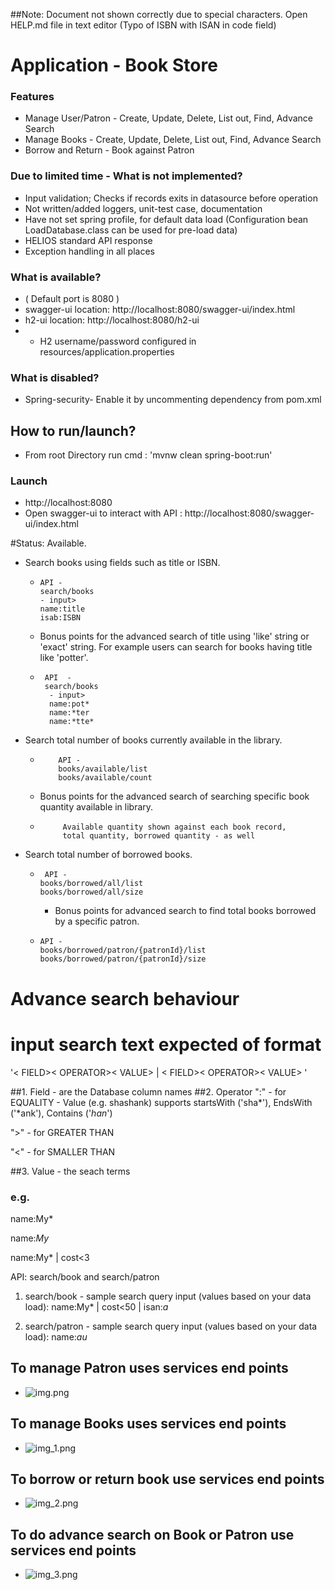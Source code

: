 ##Note: Document not shown correctly due to special characters. Open HELP.md file in text editor
(Typo of ISBN with ISAN in code field)


# Application - Book Store 

### Features
* Manage User/Patron - Create, Update, Delete, List out, Find, Advance Search
* Manage Books - Create, Update, Delete, List out, Find, Advance Search
* Borrow and Return - Book against Patron

### Due to limited time - What is not implemented?
* Input validation; Checks if records exits in datasource before operation
* Not written/added loggers, unit-test case, documentation
* Have not set spring profile, for default data load (Configuration bean LoadDatabase.class can be used for pre-load data)
* HELIOS standard API response
* Exception handling in all places


### What is available?
* ( Default port is 8080 )
* swagger-ui location: http://localhost:8080/swagger-ui/index.html
* h2-ui  location: http://localhost:8080/h2-ui 
* * H2 username/password configured in resources/application.properties

### What is disabled?
* Spring-security- Enable it by uncommenting dependency from pom.xml


##  How to run/launch?
* From root Directory run cmd :  'mvnw clean spring-boot:run'

### Launch
* http://localhost:8080
* Open swagger-ui to interact with API : http://localhost:8080/swagger-ui/index.html


#Status:
Available.
* Search books using fields such as title or ISBN. 
  *     API - 
        search/books 
        - input> 
        name:title
        isab:ISBN
  *  Bonus points for the advanced search of title using 'like' string or 'exact' string. For example
users can search for books having title like 'potter'.
    *      API  -
           search/books
            - input>
            name:pot*
            name:*ter
            name:*tte*
* Search total number of books currently available in the library.
  *         API - 
            books/available/list
            books/available/count
  * Bonus points for the advanced search of searching specific book quantity available in library.
  *          Available quantity shown against each book record, 
             total quantity, borrowed quantity - as well
    
* Search total number of borrowed books. 
  *      API - 
        books/borrowed/all/list 
        books/borrowed/all/size
    * Bonus points for advanced search to find total books borrowed by a specific patron.
  *     API - 
        books/borrowed/patron/{patronId}/list
        books/borrowed/patron/{patronId}/size
    



# Advance search behaviour
# input search text expected of format 
'< FIELD>< OPERATOR>< VALUE> | < FIELD>< OPERATOR>< VALUE> '

##1. Field - are the Database column names
##2. Operator
":" - for EQUALITY  - Value (e.g. shashank) supports startsWith ('sha*'), EndsWith ('*ank'), Contains ('*han*')

">" - for GREATER THAN

"<" - for SMALLER THAN

##3. Value - the seach terms

### e.g. 
name:My*

name:*My*

name:My* | cost<3

API: search/book and search/patron

1. search/book - sample search query input  (values based on your data load): 
name:My* | cost<50 | isan:*a*

2. search/patron - sample search query input (values based on your data load):
name:*au*
   

## To manage Patron uses services end points
- ![img.png](img.png)


## To manage Books uses services end points
- ![img_1.png](img_1.png)


## To borrow or return book use services end points
- ![img_2.png](img_2.png)


## To do advance search on Book or Patron use services end points
- ![img_3.png](img_3.png)








